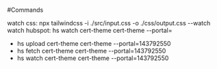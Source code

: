 #Commands


watch css:      npx tailwindcss -i ./src/input.css -o ./css/output.css --watch
watch hubspot:  hs watch cert-theme cert-theme --portal=<id>

* hs upload cert-theme cert-theme --portal=143792550
* hs fetch cert-theme cert-theme --portal=143792550
* hs watch cert-theme cert-theme --portal=143792550